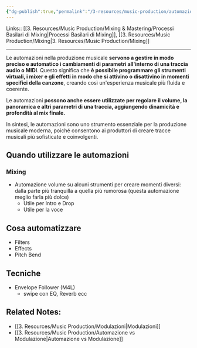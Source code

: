 ```yaml
---
{"dg-publish":true,"permalink":"/3-resources/music-production/automazioni-mixing/","tags":["note"]}
---
```


Links:: [[3. Resources/Music Production/Mixing & Mastering/Processi Basilari di Mixing\|Processi Basilari di Mixing]], [[3. Resources/Music Production/Mixing\|3. Resources/Music Production/Mixing]]

---

Le automazioni nella produzione musicale **servono a gestire in modo preciso e automatico i cambiamenti di parametri all'interno di una traccia audio o MIDI**. Questo significa che **è possibile programmare gli strumenti virtuali, i mixer e gli effetti in modo che si attivino o disattivino in momenti specifici della canzone**, creando così un'esperienza musicale più fluida e coerente. 

Le automazioni **possono anche essere utilizzate per regolare il volume, la panoramica e altri parametri di una traccia, aggiungendo dinamicità e profondità al mix finale.** 

In sintesi, le automazioni sono uno strumento essenziale per la produzione musicale moderna, poiché consentono ai produttori di creare tracce musicali più sofisticate e coinvolgenti.

## Quando utilizzare le automazioni

### Mixing

- Automazione volume su alcuni strumenti per creare momenti diversi: dalla parte più tranquilla a quella più rumorosa (questa automazione meglio farla più dolce)
	- Utile per Intro e Drop
	- Utile per la voce

## Cosa automatizzare

- Filters
- Effects
- Pitch Bend

## Tecniche

- Envelope Follower (M4L)
	- swipe con EQ, Reverb ecc


## Related Notes:

- [[3. Resources/Music Production/Modulazioni\|Modulazioni]]
- [[3. Resources/Music Production/Automazione vs Modulazione\|Automazione vs Modulazione]]

